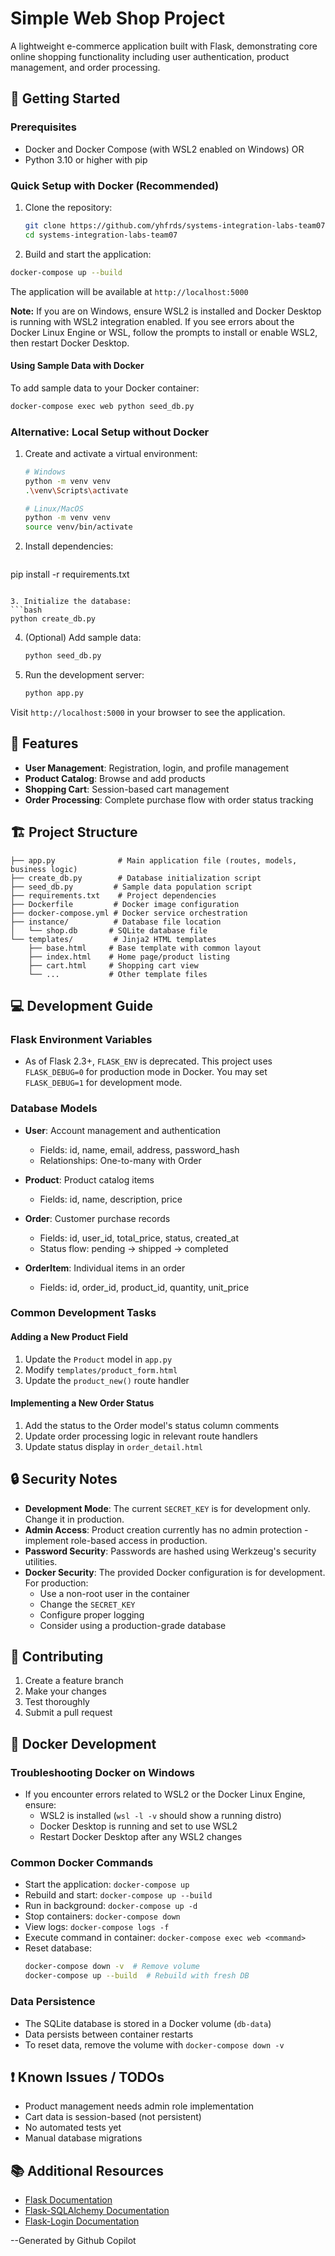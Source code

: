 # Simple Web Shop Project

A lightweight e-commerce application built with Flask, demonstrating core online shopping functionality including user authentication, product management, and order processing.

## 🚀 Getting Started

### Prerequisites
- Docker and Docker Compose (with WSL2 enabled on Windows)
  OR
- Python 3.10 or higher with pip

### Quick Setup with Docker (Recommended)

1. Clone the repository:
   ```bash
   git clone https://github.com/yhfrds/systems-integration-labs-team07.git
   cd systems-integration-labs-team07
   ```

2. Build and start the application:
  ```bash
  docker-compose up --build
  ```

The application will be available at `http://localhost:5000`

**Note:** If you are on Windows, ensure WSL2 is installed and Docker Desktop is running with WSL2 integration enabled. If you see errors about the Docker Linux Engine or WSL, follow the prompts to install or enable WSL2, then restart Docker Desktop.

#### Using Sample Data with Docker
To add sample data to your Docker container:
```bash
docker-compose exec web python seed_db.py
```

### Alternative: Local Setup without Docker

1. Create and activate a virtual environment:
   ```bash
   # Windows
   python -m venv venv
   .\venv\Scripts\activate

   # Linux/MacOS
   python -m venv venv
   source venv/bin/activate
   ```

2. Install dependencies:
   ```bash
  pip install -r requirements.txt
   ```

3. Initialize the database:
   ```bash
   python create_db.py
   ```

4. (Optional) Add sample data:
   ```bash
   python seed_db.py
   ```

5. Run the development server:
   ```bash
   python app.py
   ```

Visit `http://localhost:5000` in your browser to see the application.

## 📱 Features

- **User Management**: Registration, login, and profile management
- **Product Catalog**: Browse and add products
- **Shopping Cart**: Session-based cart management
- **Order Processing**: Complete purchase flow with order status tracking

## 🏗 Project Structure

```
├── app.py              # Main application file (routes, models, business logic)
├── create_db.py        # Database initialization script
├── seed_db.py         # Sample data population script
├── requirements.txt    # Project dependencies
├── Dockerfile         # Docker image configuration
├── docker-compose.yml # Docker service orchestration
├── instance/          # Database file location
│   └── shop.db       # SQLite database file
└── templates/         # Jinja2 HTML templates
    ├── base.html     # Base template with common layout
    ├── index.html    # Home page/product listing
    ├── cart.html     # Shopping cart view
    └── ...           # Other template files
```

## 💻 Development Guide

### Flask Environment Variables

- As of Flask 2.3+, `FLASK_ENV` is deprecated. This project uses `FLASK_DEBUG=0` for production mode in Docker. You may set `FLASK_DEBUG=1` for development mode.

### Database Models

- **User**: Account management and authentication
  - Fields: id, name, email, address, password_hash
  - Relationships: One-to-many with Order

- **Product**: Product catalog items
  - Fields: id, name, description, price

- **Order**: Customer purchase records
  - Fields: id, user_id, total_price, status, created_at
  - Status flow: pending → shipped → completed

- **OrderItem**: Individual items in an order
  - Fields: id, order_id, product_id, quantity, unit_price

### Common Development Tasks

#### Adding a New Product Field
1. Update the `Product` model in `app.py`
2. Modify `templates/product_form.html`
3. Update the `product_new()` route handler

#### Implementing a New Order Status
1. Add the status to the Order model's status column comments
2. Update order processing logic in relevant route handlers
3. Update status display in `order_detail.html`

## 🔒 Security Notes

- **Development Mode**: The current `SECRET_KEY` is for development only. Change it in production.
- **Admin Access**: Product creation currently has no admin protection - implement role-based access in production.
- **Password Security**: Passwords are hashed using Werkzeug's security utilities.
- **Docker Security**: The provided Docker configuration is for development. For production:
  - Use a non-root user in the container
  - Change the `SECRET_KEY`
  - Configure proper logging
  - Consider using a production-grade database

## 🤝 Contributing

1. Create a feature branch
2. Make your changes
3. Test thoroughly
4. Submit a pull request

## 🐳 Docker Development

### Troubleshooting Docker on Windows

- If you encounter errors related to WSL2 or the Docker Linux Engine, ensure:
  - WSL2 is installed (`wsl -l -v` should show a running distro)
  - Docker Desktop is running and set to use WSL2
  - Restart Docker Desktop after any WSL2 changes

### Common Docker Commands

- Start the application: `docker-compose up`
- Rebuild and start: `docker-compose up --build`
- Run in background: `docker-compose up -d`
- Stop containers: `docker-compose down`
- View logs: `docker-compose logs -f`
- Execute command in container: `docker-compose exec web <command>`
- Reset database: 
  ```bash
  docker-compose down -v  # Remove volume
  docker-compose up --build  # Rebuild with fresh DB
  ```

### Data Persistence
- The SQLite database is stored in a Docker volume (`db-data`)
- Data persists between container restarts
- To reset data, remove the volume with `docker-compose down -v`

## ❗ Known Issues / TODOs

- Product management needs admin role implementation
- Cart data is session-based (not persistent)
- No automated tests yet
- Manual database migrations

## 📚 Additional Resources

- [Flask Documentation](https://flask.palletsprojects.com/)
- [Flask-SQLAlchemy Documentation](https://flask-sqlalchemy.palletsprojects.com/)
- [Flask-Login Documentation](https://flask-login.readthedocs.io/)

--Generated by Github Copilot